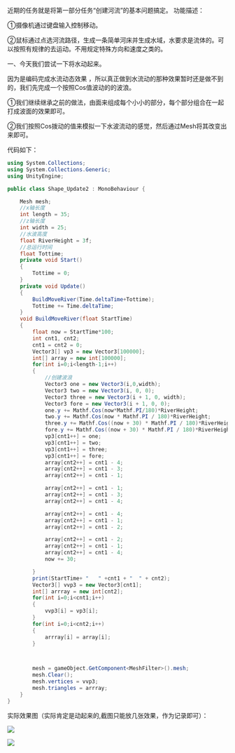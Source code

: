 近期的任务就是将第一部分任务“创建河流”的基本问题搞定。
功能描述：

①摄像机通过键盘输入控制移动。

②鼠标通过点选河流路径，生成一条简单河床并生成水域，水要求是流体的。可以按照有规律的去运动。不用规定特殊方向和速度之类的。

一、今天我们尝试一下将水动起来。

因为是编码完成水流动态效果 ，所以真正做到水流动的那种效果暂时还是做不到的，我们先完成一个按照Cos值波动的的波浪。

①我们继续继承之前的做法，由面来组成每个小小的部分，每个部分组合在一起打成波面的效果即可。

②我们按照Cos拨动的值来模拟一下水波流动的感觉，然后通过Mesh将其改变出来即可。

代码如下：

```c#
using System.Collections;
using System.Collections.Generic;
using UnityEngine;

public class Shape_Update2 : MonoBehaviour {

    Mesh mesh;
    //x轴长度
    int length = 35;
    //z轴长度
    int width = 25;
    //水波高度
    float RiverHeight = 3f;
    //总运行时间
    float Tottime;
    private void Start()
    {
        Tottime = 0;
    }
    private void Update()
    {
        BuildMoveRiver(Time.deltaTime+Tottime);
        Tottime += Time.deltaTime;
    }
    void BuildMoveRiver(float StartTime)
    {
        float now = StartTime*100;
        int cnt1, cnt2;
        cnt1 = cnt2 = 0;
        Vector3[] vp3 = new Vector3[100000];
        int[] array = new int[100000];
        for(int i=0;i<length-1;i++)
        {
            //创建波浪
            Vector3 one = new Vector3(i,0,width);
            Vector3 two = new Vector3(i, 0, 0);
            Vector3 three = new Vector3(i + 1, 0, width);
            Vector3 fore = new Vector3(i + 1, 0, 0);
            one.y += Mathf.Cos(now*Mathf.PI/180)*RiverHeight;
            two.y += Mathf.Cos(now * Mathf.PI / 180)*RiverHeight;
            three.y += Mathf.Cos((now + 30) * Mathf.PI / 180)*RiverHeight;
            fore.y += Mathf.Cos((now + 30) * Mathf.PI / 180)*RiverHeight;
            vp3[cnt1++] = one;
            vp3[cnt1++] = two;
            vp3[cnt1++] = three;
            vp3[cnt1++] = fore;
            array[cnt2++] = cnt1 - 4;
            array[cnt2++] = cnt1 - 3;
            array[cnt2++] = cnt1 - 1;

            array[cnt2++] = cnt1 - 1;
            array[cnt2++] = cnt1 - 3;
            array[cnt2++] = cnt1 - 4;

            array[cnt2++] = cnt1 - 4;
            array[cnt2++] = cnt1 - 1;
            array[cnt2++] = cnt1 - 2;

            array[cnt2++] = cnt1 - 2;
            array[cnt2++] = cnt1 - 1;
            array[cnt2++] = cnt1 - 4;
            now += 30;

        }
        print(StartTime+ "   " +cnt1 + "  " + cnt2);
        Vector3[] vvp3 = new Vector3[cnt1];
        int[] arrray = new int[cnt2];
        for(int i=0;i<cnt1;i++)
        {
            vvp3[i] = vp3[i];
        }
        for(int i=0;i<cnt2;i++)
        {
            arrray[i] = array[i];
        }



        mesh = gameObject.GetComponent<MeshFilter>().mesh;
        mesh.Clear();
        mesh.vertices = vvp3;
        mesh.triangles = arrray;
    }
}
```

实际效果图（实际肯定是动起来的,截图只能放几张效果，作为记录即可）：

![](https://i.loli.net/2018/06/06/5b177b58dab6b.png) 

![](https://i.loli.net/2018/06/06/5b177b79d1a99.png)




